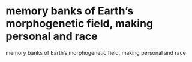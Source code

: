 # memory banks of Earth’s morphogenetic field, making personal and race

memory banks of Earth’s morphogenetic field, making personal and race